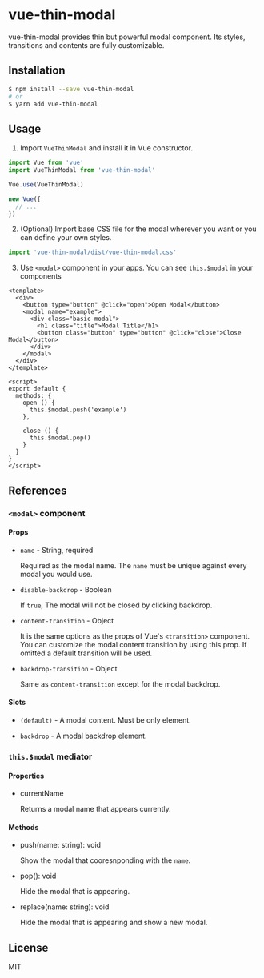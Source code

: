 # vue-thin-modal

vue-thin-modal provides thin but powerful modal component. Its styles, transitions and contents are fully customizable.

## Installation

```bash
$ npm install --save vue-thin-modal
# or
$ yarn add vue-thin-modal
```

## Usage

1. Import `VueThinModal` and install it in Vue constructor.

  ```js
  import Vue from 'vue'
  import VueThinModal from 'vue-thin-modal'

  Vue.use(VueThinModal)

  new Vue({
    // ...
  })
  ```

2. (Optional) Import base CSS file for the modal wherever you want or you can define your own styles.

  ```js
  import 'vue-thin-modal/dist/vue-thin-modal.css'
  ```

3. Use `<modal>` component in your apps. You can see `this.$modal` in your components

  ```vue
  <template>
    <div>
      <button type="button" @click="open">Open Modal</button>
      <modal name="example">
        <div class="basic-modal">
          <h1 class="title">Modal Title</h1>
          <button class="button" type="button" @click="close">Close Modal</button>
        </div>
      </modal>
    </div>
  </template>

  <script>
  export default {
    methods: {
      open () {
        this.$modal.push('example')
      },

      close () {
        this.$modal.pop()
      }
    }
  }
  </script>
  ```

## References

### `<modal>` component

#### Props

* `name` - String, required

  Required as the modal name. The `name` must be unique against every modal you would use.

* `disable-backdrop` - Boolean

  If `true`, The modal will not be closed by clicking backdrop.

* `content-transition` - Object

  It is the same options as the props of Vue's `<transition>` component. You can customize the modal content transition by using this prop. If omitted a default transition will be used.

* `backdrop-transition` - Object

  Same as `content-transition` except for the modal backdrop.

#### Slots

* `(default)` - A modal content. Must be only element.

* `backdrop` - A modal backdrop element.

### `this.$modal` mediator

#### Properties

* currentName

  Returns a modal name that appears currently.

#### Methods

* push(name: string): void

  Show the modal that cooresnponding with the `name`.

* pop(): void

  Hide the modal that is appearing.

* replace(name: string): void

  Hide the modal that is appearing and show a new modal.

## License

MIT
